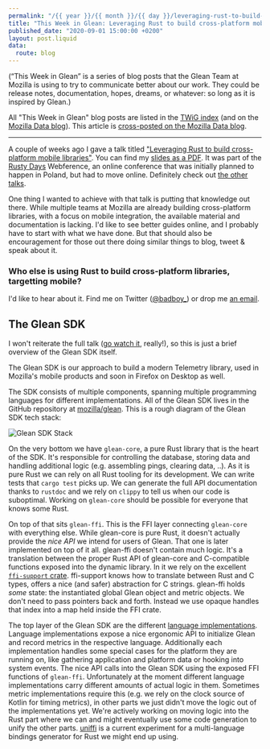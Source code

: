 ```yaml
---
permalink: "/{{ year }}/{{ month }}/{{ day }}/leveraging-rust-to-build-cross-platform-mobile-libraries"
title: "This Week in Glean: Leveraging Rust to build cross-platform mobile libraries"
published_date: "2020-09-01 15:00:00 +0200"
layout: post.liquid
data:
  route: blog
---
```


(“This Week in Glean” is a series of blog posts that the Glean Team at Mozilla is using to try to communicate better about our work. They could be release notes, documentation, hopes, dreams, or whatever: so long as it is inspired by Glean.)

All "This Week in Glean" blog posts are listed in the [TWiG index](https://mozilla.github.io/glean/book/appendix/twig.html)
(and on the [Mozilla Data blog](https://blog.mozilla.org/data/category/glean/)).
This article is [cross-posted on the Mozilla Data blog](https://blog.mozilla.org/data/2020/08/24/this-week-in-glean-leveragin-rust/).

---

A couple of weeks ago I gave a talk titled ["Leveraging Rust to build cross-platform mobile libraries"][video].
You can find my [slides as a PDF](https://fnordig.de/talks/2020/rustydays/slides.pdf).
It was part of the [Rusty Days][rustydays] Webference, an online conference that was initially planned to happen in Poland, but had to move online.
Definitely check out [the other talks][playlist].

[rustydays]: https://rusty-days.org/
[video]: https://www.youtube.com/watch?v=j5rczOF7pzg
[slides]: https://fnordig.de/talks/2020/rustydays/slides.pdf
[playlist]: https://www.youtube.com/watch?v=QaCvUKrxNLI&list=PLf3u8NhoEikhTC5radGrmmqdkOK-xMDoZ

One thing I wanted to achieve with that talk is putting that knowledge out there.
While multiple teams at Mozilla are already building cross-platform libraries, with a focus on mobile integration,
the available material and documentation is lacking.
I'd like to see better guides online, and I probably have to start with what we have done.
But that should also be encouragement for those out there doing similar things to blog, tweet & speak about it.

### Who else is using Rust to build cross-platform libraries, targetting mobile?

I'd like to hear about it.
Find me on Twitter ([@badboy\_](https://twitter.com/badboy_)) or drop me [an email](mailto:janerik@fnordig.de).

## The Glean SDK

I won't reiterate the full talk ([go watch it][video], really!), so this is just a brief overview of the Glean SDK itself.

The Glean SDK is our approach to build a modern Telemetry library, used in Mozilla's mobile products and soon in Firefox on Desktop as well.

The SDK consists of multiple components, spanning multiple programming languages for different implementations.
All of the Glean SDK lives in the GitHub repository at [mozilla/glean](https://github.com/mozilla/glean).
This is a rough diagram of the Glean SDK tech stack:

![Glean SDK Stack](https://tmp.fnordig.de/blog/2020/glean-stack.png)

On the very bottom we have `glean-core`, a pure Rust library that is the heart of the SDK.
It's responsible for controlling the database, storing data and handling additional logic (e.g. assembling pings, clearing data, ..).
As it is pure Rust we can rely on all Rust tooling for its development.
We can write tests that `cargo test` picks up. We can generate the full API documentation thanks to `rustdoc`
and we rely on `clippy` to tell us when our code is suboptimal.
Working on `glean-core` should be possible for everyone that knows some Rust.

On top of that sits `glean-ffi`.
This is the FFI layer connecting `glean-core` with everything else.
While glean-core is pure Rust, it doesn't actually provide the *nice API* we intend for users of Glean.
That one is later implemented on top of it all.
glean-ffi doesn't contain much logic.
It's a translation between the proper Rust API of glean-core and C-compatible functions exposed into the dynamic library.
In it we rely on the excellent [`ffi-support` crate](https://docs.rs/ffi-support/).
ffi-support knows how to translate between Rust and C types, offers a nice (and safer) abstraction for C strings.
glean-ffi holds *some* state: the instantiated global Glean object and metric objects.
We don't need to pass pointers back and forth. Instead we use opaque handles that index into a map held inside the FFI crate.

The top layer of the Glean SDK are the different [language implementations](https://mozilla.github.io/glean/book/dev/core/internal/implementations.html).
Language implementations expose a nice ergonomic API to initialize Glean and record metrics in the respective language.
Additionally each implementation handles some special cases for the platform they are running on, like gathering application and platform data or hooking into system events.
The nice API calls into the Glean SDK using the exposed FFI functions of `glean-ffi`.
Unfortunately at the moment different language implementations carry different amounts of actual logic in them.
Sometimes metric implementations require this (e.g. we rely on the clock source of Kotlin for timing metrics),
in other parts we just didn't move the logic out of the implementations yet.
We're actively working on moving logic into the Rust part where we can and might eventually use some code generation to unify the other parts.
[uniffi] is a current experiment for a multi-language bindings generator for Rust we might end up using.

[uniffi]: https://github.com/mozilla/uniffi-rs

